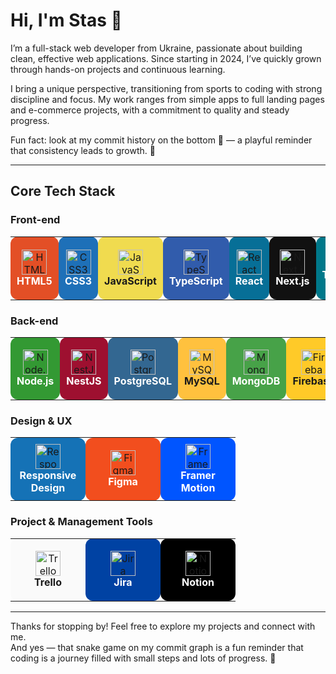# Hi, I'm Stas 👋

I’m a full-stack web developer from Ukraine, passionate about building clean, effective web applications. Since starting in 2024, I’ve quickly grown through hands-on projects and continuous learning.

I bring a unique perspective, transitioning from sports to coding with strong discipline and focus. My work ranges from simple apps to full landing pages and e-commerce projects, with a commitment to quality and steady progress.

Fun fact: look at my commit history on the bottom 👀 — a playful reminder that consistency leads to growth. 🐍

---

## Core Tech Stack

### Front-end

<table>
  <tr>
    <td align="center" valign="middle" style="width: 100px; height: 100px; padding: 10px; background:#E34F26; border-radius: 12px; text-align: center;">
      <img src="https://cdn.jsdelivr.net/gh/devicons/devicon/icons/html5/html5-original.svg" width="40" alt="HTML5" /><br><b style="color: white;">HTML5</b>
    </td>
    <td align="center" valign="middle" style="width: 100px; height: 100px; padding: 10px; background:#1E70B8; border-radius: 12px; text-align: center;">
      <img src="https://cdn.jsdelivr.net/gh/devicons/devicon/icons/css3/css3-original.svg" width="40" alt="CSS3" /><br><b style="color: white;">CSS3</b>
    </td>
    <td align="center" valign="middle" style="width: 100px; height: 100px; padding: 10px; background:#F0DB4F; border-radius: 12px; text-align: center;">
      <img src="https://cdn.jsdelivr.net/gh/devicons/devicon/icons/javascript/javascript-original.svg" width="40" alt="JavaScript" /><br><b>JavaScript</b>
    </td>
    <td align="center" valign="middle" style="width: 100px; height: 100px; padding: 10px; background:#315cac; border-radius: 12px; text-align: center;">
      <img src="https://cdn.jsdelivr.net/gh/devicons/devicon/icons/typescript/typescript-original.svg" width="40" alt="TypeScript" /><br><b style="color: white;">TypeScript</b>
    </td>
    <td align="center" valign="middle" style="width: 100px; height: 100px; padding: 10px; background:#076f97; border-radius: 12px; text-align: center;">
      <img src="https://cdn.jsdelivr.net/gh/devicons/devicon/icons/react/react-original.svg" width="40" alt="React" /><br><b style="color: white;">React</b>
    </td>
    <td align="center" valign="middle" style="width: 100px; height: 100px; padding: 10px; background:#111111; border-radius: 12px; text-align: center;">
      <img src="https://cdn.jsdelivr.net/gh/devicons/devicon/icons/nextjs/nextjs-original.svg" width="40" alt="Next.js" /><br><b style="color: white;">Next.js</b>
    </td>
    <td align="center" valign="middle" style="width: 100px; height: 100px; padding: 10px; background:#00788a; border-radius: 12px; text-align: center;">
      <img src="https://cdn.jsdelivr.net/gh/devicons/devicon/icons/tailwindcss/tailwindcss-original.svg" width="40" alt="Tailwind CSS" /><br><b style="color: white;">Tailwind CSS</b>
    </td>
    <td align="center" valign="middle" style="width: 100px; height: 100px; padding: 10px; background:#7952B3; border-radius: 12px; text-align: center;">
      <img src="https://cdn.jsdelivr.net/gh/devicons/devicon/icons/bootstrap/bootstrap-plain.svg" width="40" alt="Bootstrap" /><br><b style="color: white;">Bootstrap</b>
    </td>
    <td align="center" valign="middle" style="width: 100px; height: 100px; padding: 10px; background:#004193; border-radius: 12px; text-align: center;">
      <img src="https://cdn.jsdelivr.net/gh/devicons/devicon/icons/antdesign/antdesign-original.svg" width="40" alt="Ant Design" /><br><b style="color: white;">Ant Design</b>
    </td>
  </tr>
</table>

### Back-end

<table>
  <tr>
    <td align="center" valign="middle" style="width: 100px; height: 100px; padding: 10px; background:#339933; border-radius: 12px; text-align: center;">
      <img src="https://cdn.jsdelivr.net/gh/devicons/devicon/icons/nodejs/nodejs-original.svg" width="40" alt="Node.js" /><br><b style="color: white;">Node.js</b>
    </td>
    <td align="center" valign="middle" style="width: 100px; height: 100px; padding: 10px; background:#9e1030; border-radius: 12px; text-align: center;">
      <img src="https://cdn.jsdelivr.net/gh/devicons/devicon/icons/nestjs/nestjs-original.svg" width="40" alt="NestJS" /><br><b style="color: white;">NestJS</b>
    </td>
    <td align="center" valign="middle" style="width: 100px; height: 100px; padding: 10px; background:#336791; border-radius: 12px; text-align: center;">
      <img src="https://cdn.jsdelivr.net/gh/devicons/devicon/icons/postgresql/postgresql-original.svg" width="40" alt="PostgreSQL" /><br><b style="color: white;">PostgreSQL</b>
    </td>
    <td align="center" valign="middle" style="width: 100px; height: 100px; padding: 10px; background:#ffc13e; border-radius: 12px; text-align: center;">
      <img src="https://cdn.jsdelivr.net/gh/devicons/devicon/icons/mysql/mysql-original.svg" width="40" alt="MySQL" /><br><b>MySQL</b>
    </td>
    <td align="center" valign="middle" style="width: 100px; height: 100px; padding: 10px; background:#47A248; border-radius: 12px; text-align: center;">
      <img src="https://cdn.jsdelivr.net/gh/devicons/devicon/icons/mongodb/mongodb-original.svg" width="40" alt="MongoDB" /><br><b style="color: white;">MongoDB</b>
    </td>
    <td align="center" valign="middle" style="width: 100px; height: 100px; padding: 10px; background:#FFCA28; border-radius: 12px; text-align: center;">
      <img src="https://cdn.jsdelivr.net/gh/devicons/devicon/icons/firebase/firebase-plain.svg" width="40" alt="Firebase" /><br><b>Firebase</b>
    </td>
    <td align="center" valign="middle" style="width: 100px; height: 100px; padding: 10px; background:#2496ED; border-radius: 12px; text-align: center;">
      <img src="https://cdn.jsdelivr.net/gh/devicons/devicon/icons/docker/docker-original.svg" width="40" alt="Docker" /><br><b style="color: white;">Docker</b>
    </td>
  </tr>
</table>

### Design & UX

<table>
  <tr>
    <td align="center" valign="middle" style="width: 100px; height: 100px; padding: 10px; background:#1572B6; border-radius: 12px; text-align: center;">
      <img src="https://cdn.jsdelivr.net/gh/devicons/devicon/icons/css3/css3-original.svg" width="40" alt="Responsive Design" /><br><b style="color: white;">Responsive Design</b>
    </td>
    <td align="center" valign="middle" style="width: 100px; height: 100px; padding: 10px; background:#F24E1E; border-radius: 12px; text-align: center;">
      <img src="https://cdn.jsdelivr.net/gh/devicons/devicon/icons/figma/figma-original.svg" width="40" alt="Figma" /><br><b style="color: white;">Figma</b>
    </td>
    <td align="center" valign="middle" style="width: 100px; height: 100px; padding: 10px; background:#0055FF; border-radius: 12px; text-align: center;">
      <img src="https://cdn.jsdelivr.net/gh/devicons/devicon/icons/framermotion/framermotion-original.svg" width="40" alt="Framer Motion" /><br><b style="color: white;">Framer Motion</b>
    </td>
  </tr>
</table>

### Project & Management Tools

<table>
  <tr>
    <td align="center" valign="middle" style="width: 100px; height: 100px; padding: 10px; background:#fafafa; border-radius: 12px; text-align: center;">
      <img src="https://cdn.jsdelivr.net/gh/devicons/devicon/icons/trello/trello-plain.svg" width="40" alt="Trello" /><br><b>Trello</b>
    </td>
    <td align="center" valign="middle" style="width: 100px; height: 100px; padding: 10px; background:#0042a3; border-radius: 12px; text-align: center;">
      <img src="https://cdn.jsdelivr.net/gh/devicons/devicon/icons/jira/jira-original.svg" width="40" alt="Jira" /><br><b style="color: white;">Jira</b>
    </td>
    <td align="center" valign="middle" style="width: 100px; height: 100px; padding: 10px; background:#000000; border-radius: 12px; text-align: center;">
      <img src="https://cdn.jsdelivr.net/gh/devicons/devicon/icons/notion/notion-original.svg" width="40" alt="Notion" /><br><b style="color: white;">Notion</b>
    </td>
  </tr>
</table>

---

Thanks for stopping by! Feel free to explore my projects and connect with me.  
And yes — that snake game on my commit graph is a fun reminder that coding is a journey filled with small steps and lots of progress. 🐍